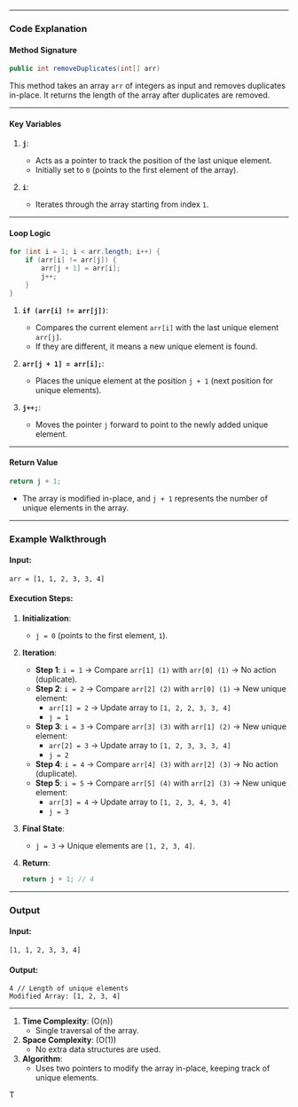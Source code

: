 

---

### **Code Explanation**

#### **Method Signature**
```java
public int removeDuplicates(int[] arr)
```
This method takes an array `arr` of integers as input and removes duplicates in-place. It returns the length of the array after duplicates are removed.

---

#### **Key Variables**
1. **`j`**: 
   - Acts as a pointer to track the position of the last unique element.
   - Initially set to `0` (points to the first element of the array).

2. **`i`**:
   - Iterates through the array starting from index `1`.

---

#### **Loop Logic**
```java
for (int i = 1; i < arr.length; i++) {
    if (arr[i] != arr[j]) {
        arr[j + 1] = arr[i];
        j++;
    }
}
```
1. **`if (arr[i] != arr[j])`**:
   - Compares the current element `arr[i]` with the last unique element `arr[j]`.
   - If they are different, it means a new unique element is found.

2. **`arr[j + 1] = arr[i];`**:
   - Places the unique element at the position `j + 1` (next position for unique elements).

3. **`j++;`**:
   - Moves the pointer `j` forward to point to the newly added unique element.

---

#### **Return Value**
```java
return j + 1;
```
- The array is modified in-place, and `j + 1` represents the number of unique elements in the array.

---

### **Example Walkthrough**

#### Input:
```text
arr = [1, 1, 2, 3, 3, 4]
```

#### Execution Steps:

1. **Initialization**:
   - `j = 0` (points to the first element, `1`).

2. **Iteration**:
   - **Step 1**: `i = 1` → Compare `arr[1] (1)` with `arr[0] (1)` → No action (duplicate).
   - **Step 2**: `i = 2` → Compare `arr[2] (2)` with `arr[0] (1)` → New unique element:
     - `arr[1] = 2` → Update array to `[1, 2, 2, 3, 3, 4]`
     - `j = 1`
   - **Step 3**: `i = 3` → Compare `arr[3] (3)` with `arr[1] (2)` → New unique element:
     - `arr[2] = 3` → Update array to `[1, 2, 3, 3, 3, 4]`
     - `j = 2`
   - **Step 4**: `i = 4` → Compare `arr[4] (3)` with `arr[2] (3)` → No action (duplicate).
   - **Step 5**: `i = 5` → Compare `arr[5] (4)` with `arr[2] (3)` → New unique element:
     - `arr[3] = 4` → Update array to `[1, 2, 3, 4, 3, 4]`
     - `j = 3`

3. **Final State**:
   - `j = 3` → Unique elements are `[1, 2, 3, 4]`.

4. **Return**:
   ```java
   return j + 1; // 4
   ```

---

### **Output**
#### Input:
```text
[1, 1, 2, 3, 3, 4]
```
#### Output:
```text
4 // Length of unique elements
Modified Array: [1, 2, 3, 4]
```

---

1. **Time Complexity**: \(O(n)\)
   - Single traversal of the array.
2. **Space Complexity**: \(O(1)\)
   - No extra data structures are used.
3. **Algorithm**:
   - Uses two pointers to modify the array in-place, keeping track of unique elements.

T
